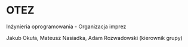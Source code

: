# OTEZ

Inżynieria oprogramowania - Organizacja imprez

Jakub Okuła,
Mateusz Nasiadka,
Adam Rozwadowski (kierownik grupy)
